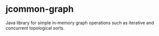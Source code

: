 jcommon-graph
=====

Java library for simple in-memory graph operations such as iterative and concurrent topological sorts.